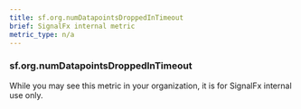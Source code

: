 ```yaml
---
title: sf.org.numDatapointsDroppedInTimeout
brief: SignalFx internal metric 
metric_type: n/a
---
```

### sf.org.numDatapointsDroppedInTimeout

While you may see this metric in your organization, it is for SignalFx internal use only.
